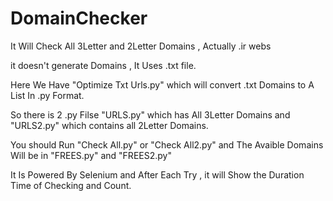 # DomainChecker

It Will Check All 3Letter and 2Letter Domains , Actually .ir webs

it doesn't generate Domains , It Uses .txt file.

Here We Have "Optimize Txt Urls.py" which will convert .txt Domains to A List In .py Format.

So there is 2 .py Filse "URLS.py" which has All 3Letter Domains and "URLS2.py" which contains all 2Letter Domains.

You should Run "Check All.py" or "Check All2.py" and The Avaible Domains Will be in "FREES.py" and "FREES2.py"

It Is Powered By Selenium and After Each Try , it will Show the Duration Time of Checking and Count.